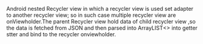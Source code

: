 Android nested Recycler view in which a recycler view is used set adapter to another recycler view; so in such case multiple recycler view are onViewholder.The parent Recycler view hold data of child recycler view ,so the data is fetched from JSON and then parsed into ArrayLIST<> into getter stter and bind to the recycler onviewholder.
